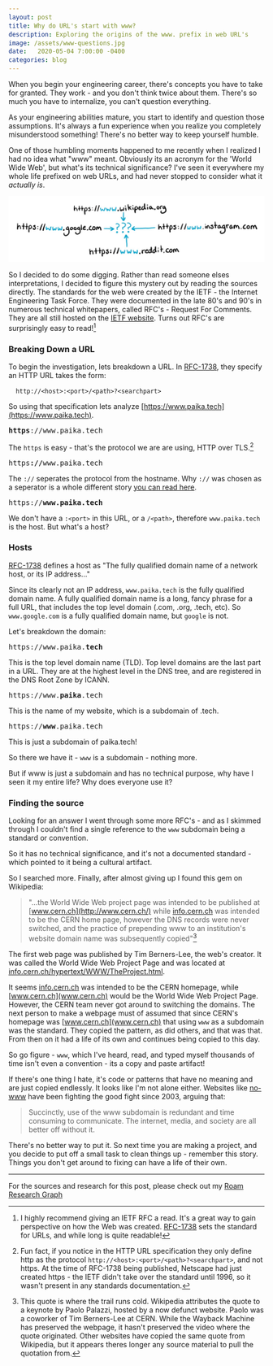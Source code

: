 ```yaml
---
layout: post
title: Why do URL's start with www?
description: Exploring the origins of the www. prefix in web URL's
image: /assets/www-questions.jpg
date:   2020-05-04 7:00:00 -0400
categories: blog
---
```


When you begin your engineering career, there's concepts you have to take for granted. They work - and you don't think twice about them.  There's so much you have to internalize, you can't question everything.

As your engineering abilities mature, you start to identify and question those assumptions.  It's always a fun experience when you realize you completely misunderstood something!  There's no better way to keep yourself humble.

One of those humbling moments happened to me recently when I realized I had no idea what "www" meant.  Obviously its an acronym for the 'World Wide Web', but what's its technical significance?  I've seen it everywhere my whole life prefixed on web URLs, and had never stopped to consider what it *actually is*.

![Various website URL's with the www portion highlighted surrounding a question mark](/assets/www-questions.jpg)

So I decided to do some digging.  Rather than read someone elses interpretations, I decided to figure this mystery out by reading the sources directly.  The standards for the web were created by the IETF - the Internet Engineering Task Force.  They were documented in the late 80's and 90's in numerous technical whitepapers, called RFC's - Request For Comments.  They are all still hosted on the [IETF website](https://www.rfc-editor.org/rfc-index.html).  Turns out RFC's are surprisingly easy to read![^1]

### Breaking Down a URL
To begin the investigation, lets breakdown a URL.  In [RFC-1738](https://tools.ietf.org/html/rfc1738), they specify an HTTP URL takes the form:
      
      http://<host>:<port>/<path>?<searchpart>

So using that specification lets analyze [https://www.paika.tech](https://www.paika.tech).  

<pre>
<b>https</b>://www.paika.tech
</pre>

The `https` is easy - that's the protocol we are are using, HTTP over TLS.[^2]

<pre>
https<b>://</b>www.paika.tech
</pre>

The `://` seperates the protocol from the hostname.  Why `://` was chosen as a seperator is a whole different story [you can read here](https://www.w3.org/People/Berners-Lee/FAQ.html#etc).

<pre>
https://<b>www.paika.tech</b>
</pre>

We don't have a `:<port>` in this URL, or a `/<path>`, therefore `www.paika.tech` is the host.  But what's a host?

### Hosts

[RFC-1738](https://tools.ietf.org/html/rfc1738) defines a host as "The fully qualified domain name of a network host, or its IP address..."

Since its clearly not an IP address, `www.paika.tech` is the fully qualified domain name.  A fully qualified domain name is a long, fancy phrase for a full URL, that includes the top level domain (.com, .org, .tech, etc).  So `www.google.com` is a fully qualified domain name, but `google` is not.

Let's breakdown the domain:

<pre>
https://www.paika.<b>tech</b>
</pre>

This is the top level domain name (TLD).  Top level domains are the last part in a URL.  They are at the highest level in the DNS tree, and are registered in the DNS Root Zone by ICANN.

<pre>
https://www.<b>paika</b>.tech
</pre>

This is the name of my website, which is a subdomain of .tech.

<pre>
https://<b>www</b>.paika.tech
</pre>

This is just a subdomain of paika.tech!

So there we have it - `www` is a subdomain - nothing more.

But if www is just a subdomain and has no technical purpose, why have I seen it my entire life?  Why does everyone use it?

### Finding the source

Looking for an answer I went through some more RFC's - and as I skimmed through I couldn't find a single reference to the `www` subdomain being a standard or convention.

So it has no technical significance, and it's not a documented standard - which pointed to it being a cultural artifact. 

So I searched more.  Finally, after almost giving up I found this gem on Wikipedia:

> "...the World Wide Web project page was intended to be published at [www.cern.ch](http://www.cern.ch/) while [info.cern.ch](http://info.cern.ch/) was intended to be the CERN home page, however the DNS records were never switched, and the practice of prepending www to an institution's website domain name was subsequently copied"[^3]

The first web page was published by Tim Berners-Lee, the web's creator.  It was called the World Wide Web Project Page and was located at [info.cern.ch/hypertext/WWW/TheProject.html](info.cern.ch/hypertext/WWW/TheProject.html).  

It seems [info.cern.ch](info.cern.ch) was intended to be the CERN homepage, while [www.cern.ch](www.cern.ch) would be the World Wide Web Project Page.  However, the CERN team never got around to switching the domains.  The next person to make a webpage must of assumed that since CERN's homepage was [www.cern.ch](www.cern.ch) that using `www` as a subdomain was the standard.  They copied the pattern, as did others, and that was that.  From then on it had a life of its own and continues being copied to this day.

So go figure - `www`, which I've heard, read, and typed myself thousands of time isn't even a convention - its a copy and paste artifact!  

If there's one thing I hate, it's code or patterns that have no meaning and are just copied endlessly.  It looks like I'm not alone either.  Websites like [no-www](http://no-www.org/) have been fighting the good fight since 2003, arguing that:

> Succinctly, use of the www subdomain is redundant and time consuming to communicate. The internet, media, and society are all better off without it.

There's no better way to put it.  So next time you are making a project, and you decide to put off a small task to clean things up - remember this story.  Things you don't get around to fixing can have a life of their own.


---
For the sources and research for this post, please check out my [Roam Research Graph](https://roamresearch.com/#/app/ChrisPaika/graph)

[^1]: I highly recommend giving an IETF RFC a read.  It's a great way to gain perspective on how the Web was created.  [RFC-1738](https://tools.ietf.org/html/rfc1738) sets the standard for URLs, and while long is quite readable!

[^2]: Fun fact, if you notice in the HTTP URL specification they only define http as the protocol `http://<host>:<port>/<path>?<searchpart>`, and not https.  At the time of RFC-1738 being published, Netscape had just created https - the IETF didn't take over the standard until 1996, so it wasn't present in any standards documentation.

[^3]:  This quote is where the trail runs cold.  Wikipedia attributes the quote to a keynote by Paolo Palazzi, hosted by a now defunct website.  Paolo was a coworker of Tim Berners-Lee at CERN.  While the Wayback Machine has preserved the webpage, it hasn't preserved the video where the quote originated.  Other websites have copied the same quote from Wikipedia, but it appears theres longer any source material to pull the quotation from.